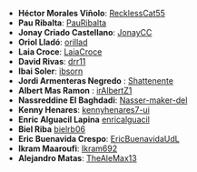 - **Héctor Morales Viñolo**: [RecklessCat55](https://github.com/RecklessCat55)
- **Pau Ribalta**: [PauRibalta](https://github.com/PauRibalta)
- **Jonay Criado Castellano**: [JonayCC](https://github.com/JonayCC)
- **Oriol Lladó**: [orillad](https://github.com/orillad)
- **Laia Croce**: [LaiaCroce](https://github.com/LaiaCroce)
- **David Rivas**: [drr11](https://github.com/Drr-UDL)
- **Ibai Soler**: [ibsorn](https://github.com/ibsorn)
- **Jordi Armenteras Negredo** : [Shattenente](https://github.com/Schattenente)
- **Albert Mas Ramon** : [irAlbertZ1](https://github.com/irAlbertZ1)
- **Nassreddine El Baghdadi**: [Nasser-maker-del](https://github.com/Nasser-maker-del)
- **Kenny Henares**: [kennyhenares7-ui](https://github.com/kennyhenares7-ui)
- **Enric Alguacil Lapina** [enricalguacil](https://github.com/enricalguacil)
- **Biel Riba** [bielrb06](https://github.com/bielrb06)
- **Eric Buenavida Crespo**: [EricBuenavidaUdL](https://github.com/EricBuenavidaUdL)
- **Ikram Maaroufi**: [Ikram692](https://github.com/ikram692)
- **Alejandro Matas**: [TheAleMax13](https://github.com/TheAleMax13)
